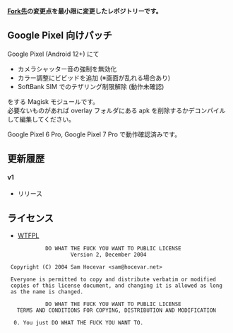 **[Fork先](https://github.com/AndroPlus-org/magisk-module-pixel6)の変更点を最小限に変更したレポジトリーです。**

## Google Pixel 向けパッチ

Google Pixel (Android 12+) にて

* カメラシャッター音の強制を無効化
* カラー調整にビビッドを追加 (※画面が乱れる場合あり)
* SoftBank SIM でのテザリング制限解除 (動作未確認)

をする Magisk モジュールです。  
必要ないものがあれば overlay フォルダにある apk を削除するかデコンパイルして編集してください。

Google Pixel 6 Pro, Google Pixel 7 Pro で動作確認済みです。

## 更新履歴

#### v1
* リリース

## ライセンス

- [WTFPL](http://www.wtfpl.net/)

```
            DO WHAT THE FUCK YOU WANT TO PUBLIC LICENSE
                    Version 2, December 2004

 Copyright (C) 2004 Sam Hocevar <sam@hocevar.net>

 Everyone is permitted to copy and distribute verbatim or modified
 copies of this license document, and changing it is allowed as long
 as the name is changed.

            DO WHAT THE FUCK YOU WANT TO PUBLIC LICENSE
   TERMS AND CONDITIONS FOR COPYING, DISTRIBUTION AND MODIFICATION

  0. You just DO WHAT THE FUCK YOU WANT TO.
```
